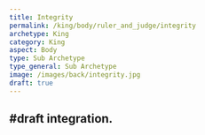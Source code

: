 ```yaml
---
title: Integrity
permalink: /king/body/ruler_and_judge/integrity
archetype: King
category: King
aspect: Body
type: Sub Archetype
type_general: Sub Archetype
image: /images/back/integrity.jpg
draft: true
---
```

#draft integration.
---
